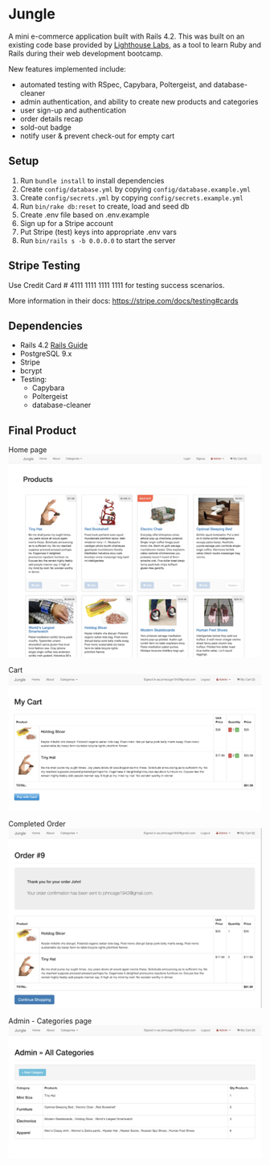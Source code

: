 # Jungle

A mini e-commerce application built with Rails 4.2. This was built on an existing code base provided by [Lighthouse Labs](https://www.lighthouselabs.ca/), as a tool to learn Ruby and Rails during their web development bootcamp.

New features implemented include:
- automated testing with RSpec, Capybara, Poltergeist, and database-cleaner
- admin authentication, and ability to create new products and categories
- user sign-up and authentication
- order details recap
- sold-out badge
- notify user & prevent check-out for empty cart



## Setup

1. Run `bundle install` to install dependencies
2. Create `config/database.yml` by copying `config/database.example.yml`
3. Create `config/secrets.yml` by copying `config/secrets.example.yml`
4. Run `bin/rake db:reset` to create, load and seed db
5. Create .env file based on .env.example
6. Sign up for a Stripe account
7. Put Stripe (test) keys into appropriate .env vars
8. Run `bin/rails s -b 0.0.0.0` to start the server

## Stripe Testing

Use Credit Card # 4111 1111 1111 1111 for testing success scenarios.

More information in their docs: <https://stripe.com/docs/testing#cards>

## Dependencies

* Rails 4.2 [Rails Guide](http://guides.rubyonrails.org/v4.2/)
* PostgreSQL 9.x
* Stripe
* bcrypt
* Testing: 
  * Capybara
  * Poltergeist
  * database-cleaner

## Final Product
Home page
![Home page of Jungle e-commerce project](https://github.com/vkro/jungle-rails/blob/master/docs/Jungle-Homepage.png?raw=true)

Cart
![Jungle e-commerce project cart](https://github.com/vkro/jungle-rails/blob/master/docs/Jungle-Cart.png?raw=true)

Completed Order
![Jungle e-commerce project completed order page](https://github.com/vkro/jungle-rails/blob/master/docs/Jungle-Completed_Order.png?raw=true)

Admin - Categories page
![Jungle e-commerce project - Admin categories page](https://github.com/vkro/jungle-rails/blob/master/docs/Jungle-Admin-Categories.png?raw=true)